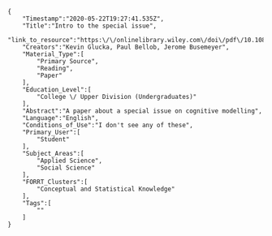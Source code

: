 
    {
        "Timestamp":"2020-05-22T19:27:41.535Z",
        "Title":"Intro to the special issue",
        "link_to_resource":"https:\/\/onlinelibrary.wiley.com\/doi\/pdf\/10.1080\/03640210802473582",
        "Creators":"Kevin Glucka, Paul Bellob, Jerome Busemeyer",
        "Material_Type":[
            "Primary Source",
            "Reading",
            "Paper"
        ],
        "Education_Level":[
            "College \/ Upper Division (Undergraduates)"
        ],
        "Abstract":"A paper about a special issue on cognitive modelling",
        "Language":"English",
        "Conditions_of_Use":"I don't see any of these",
        "Primary_User":[
            "Student"
        ],
        "Subject_Areas":[
            "Applied Science",
            "Social Science"
        ],
        "FORRT_Clusters":[
            "Conceptual and Statistical Knowledge"
        ],
        "Tags":[
            ""
        ]
    }
